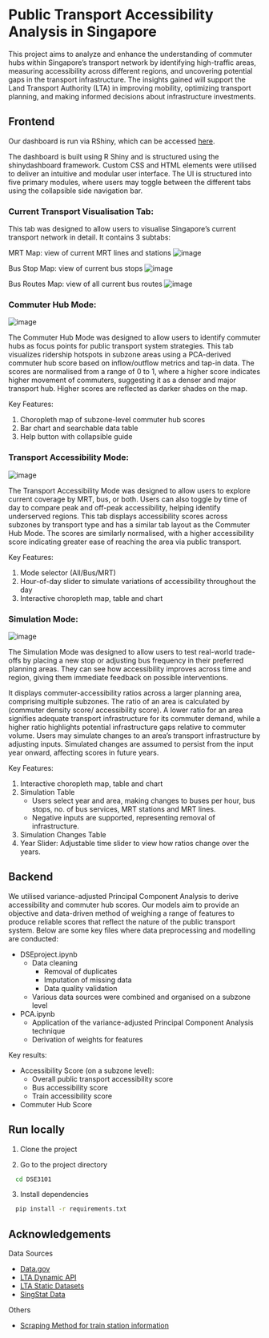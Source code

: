 
# Public Transport Accessibility Analysis in Singapore

This project aims to analyze and enhance the understanding of commuter hubs within Singapore’s transport network by identifying high-traffic areas, measuring accessibility across different regions, and uncovering potential gaps in the transport infrastructure. The insights gained will support the Land Transport Authority (LTA) in improving mobility, optimizing transport planning, and making informed decisions about infrastructure investments. 


## Frontend
Our dashboard is run via RShiny, which can be accessed [here](https://wooderland.shinyapps.io/benny/).

The dashboard is built using R Shiny and is structured using the shinydashboard framework. Custom CSS and HTML elements were utilised to deliver an intuitive and modular user interface. The UI is structured into five primary modules, where users may toggle between the different tabs using the collapsible side navigation bar.

### Current Transport Visualisation Tab:
This tab was designed to allow users to visualise Singapore’s current transport network in detail. It contains 3 subtabs:

MRT Map: view of current MRT lines and stations
![image](https://github.com/user-attachments/assets/b66da4af-7217-42f0-ac51-0698ef4b2b92)

Bus Stop Map: view of current bus stops
![image](https://github.com/user-attachments/assets/b3f7ef70-c3f4-4788-ae2a-5fe2b6ef75bf)


Bus Routes Map: view of all current bus routes
![image](https://github.com/user-attachments/assets/92a3875d-d3a5-42fe-9b20-bcc2a2e9f860)


### Commuter Hub Mode:

![image](https://github.com/user-attachments/assets/2cf6e673-070c-409c-9241-0ea08323845b)


The Commuter Hub Mode was designed to allow users to identify commuter hubs as focus points for public transport system strategies. This tab visualizes ridership hotspots in subzone areas using a PCA-derived commuter hub score based on inflow/outflow metrics and tap-in data. The scores are normalised from a range of 0 to 1, where a higher score indicates higher movement of commuters, suggesting it as a denser and major transport hub. Higher scores are reflected as darker shades on the map.

Key Features:
1. Choropleth map of subzone-level commuter hub scores
2. Bar chart and searchable data table
3. Help button with collapsible guide



### Transport Accessibility Mode:
![image](https://github.com/user-attachments/assets/d884393e-1980-4c81-8023-ae803f819a54)


The Transport Accessibility Mode was designed to allow users to explore current coverage by MRT, bus, or both. Users can also toggle by time of day to compare peak and off-peak accessibility, helping identify underserved regions. This tab displays accessibility scores across subzones by transport type and has a similar tab layout as the Commuter Hub Mode. The scores are similarly normalised, with a higher accessibility score indicating greater ease of reaching the area via public transport.

Key Features:
1.  Mode selector (All/Bus/MRT)
2. Hour-of-day slider to simulate variations of accessibility throughout the day
3. Interactive choropleth map, table and chart

### Simulation Mode: 
![image](https://github.com/user-attachments/assets/99836538-e7be-46b4-9d4d-356bfdf0a484)

The Simulation Mode was designed to allow users to test real-world trade-offs by placing a new stop or adjusting bus frequency in their preferred planning areas. They can see how accessibility improves across time and region, giving them immediate feedback on possible interventions. 

It displays commuter-accessibility ratios across a larger planning area, comprising multiple subzones. The ratio of an area is calculated by (commuter density score/ accessibility score). A lower ratio for an area signifies adequate transport infrastructure for its commuter demand, while a higher ratio highlights potential infrastructure gaps relative to commuter volume. Users may simulate changes to an area’s transport infrastructure by adjusting inputs. Simulated changes are assumed to persist from the input year onward, affecting scores in future years.

Key Features: 
1. Interactive choropleth map, table and chart
2. Simulation Table
    - Users select year and area, making changes to buses per hour, bus stops, no. of bus services, MRT stations and MRT lines. 
    - Negative inputs are supported, representing removal of infrastructure. 
3. Simulation Changes Table
4. Year Slider: Adjustable time slider to view how ratios change over the years. 


## Backend
We utilised variance-adjusted Principal Component Analysis to derive accessibility and commuter hub scores. 
Our models aim to provide an objective and data-driven method of weighing a range of features to produce reliable scores that reflect the nature of the public transport system.
Below are some key files where data preprocessing and modelling are conducted:

- DSEproject.ipynb
    - Data cleaning 
        - Removal of duplicates
        - Imputation of missing data
        - Data quality validation
   - Various data sources were combined and organised on a subzone level
- PCA.ipynb
    - Application of the variance-adjusted Principal Component Analysis technique
    - Derivation of weights for features

Key results:
- Accessibility Score (on a subzone level): 
    - Overall public transport accessibility score
    - Bus accessibility score
    - Train accessibility score
- Commuter Hub Score

## Run locally

1. Clone the project

2. Go to the project directory

```bash
  cd DSE3101
```

3. Install dependencies

```bash
  pip install -r requirements.txt
```

## Acknowledgements

Data Sources
 - [Data.gov](http://data.gov)
 - [LTA Dynamic API](https://datamall.lta.gov.sg/content/datamall/en/dynamic-data.html)
 - [LTA Static Datasets](https://datamall.lta.gov.sg/content/datamall/en/static-data.html)
 - [SingStat Data](https://www.singstat.gov.sg/find-data/search-by-theme/population/geographic-distribution/latest-data)

Others
- [Scraping Method for train station information](https://github.com/elliotwutingfeng/singapore_train_station_coordinates/blob/main/station_coordinates.pyv)
